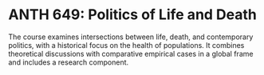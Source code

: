 # ANTH 649: Politics of Life and Death

The course examines intersections between life, death, and contemporary politics, with a historical focus on the health of populations. It combines theoretical discussions with comparative empirical cases in a global frame and includes a research component.